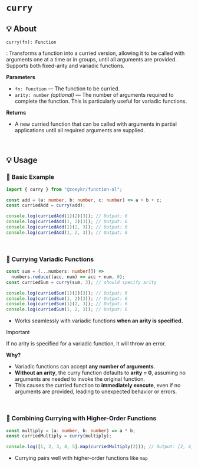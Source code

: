 # `curry`

## 💡 About

`curry(fn): Function`

: Transforms a function into a curried version, allowing it to be called with arguments one at a time or in groups, until all arguments are provided. Supports both fixed-arity and variadic functions.

**Parameters**

- `fn: Function` — The function to be curried.
- `arity: number` _(optional)_ — The number of arguments required to complete the function. This is particularly useful for variadic functions.

**Returns**

- A new curried function that can be called with arguments in partial applications until all required arguments are supplied.

<br />

## 💡 Usage

### 📌 Basic Example

```ts
import { curry } from "@zoeykr/function-al";

const add = (a: number, b: number, c: number) => a + b + c;
const curriedAdd = curry(add);

console.log(curriedAdd(1)(2)(3)); // Output: 6
console.log(curriedAdd(1, 2)(3)); // Output: 6
console.log(curriedAdd(1)(2, 3)); // Output: 6
console.log(curriedAdd(1, 2, 3)); // Output: 6
```

<br>

### 📌 Currying Variadic Functions

```ts
const sum = (...numbers: number[]) =>
  numbers.reduce((acc, num) => acc + num, 0);
const curriedSum = curry(sum, 3); // should specify arity

console.log(curriedSum(1)(2)(3)); // Output: 6
console.log(curriedSum(1, 2)(3)); // Output: 6
console.log(curriedSum(1)(2, 3)); // Output: 6
console.log(curriedSum(1, 2, 3)); // Output: 6
```

- Works seamlessly with variadic functions **when an arity is specified.**

> [!IMPORTANT]  
> If no arity is specified for a variadic function, it will throw an error.

**Why?**

- Variadic functions can accept **any number of arguments**.
- **Without an arity**, the curry function defaults to **arity = 0**, assuming no arguments are needed to invoke the original function.
- This causes the curried function to **immediately execute**, even if no arguments are provided, leading to unexpected behavior or errors.

<br>

### 📌 Combining Currying with Higher-Order Functions

```ts
const multiply = (a: number, b: number) => a * b;
const curriedMultiply = curry(multiply);

console.log([1, 2, 3, 4, 5].map(curriedMultiply(2))); // Output: [2, 4, 6, 8, 10]
```

- Currying pairs well with higher-order functions like `map`
